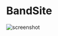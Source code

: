 # BandSite

![screenshot](https://github.com/Jagm33t/BandSite/blob/master/assets/Images/screenreadme.png)
